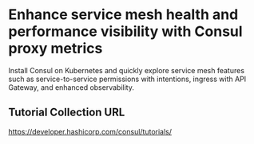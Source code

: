 # Enhance service mesh health and performance visibility with Consul proxy metrics

Install Consul on Kubernetes and quickly explore service mesh features such as service-to-service permissions with intentions, ingress with API Gateway, and enhanced observability.

## Tutorial Collection URL

https://developer.hashicorp.com/consul/tutorials/